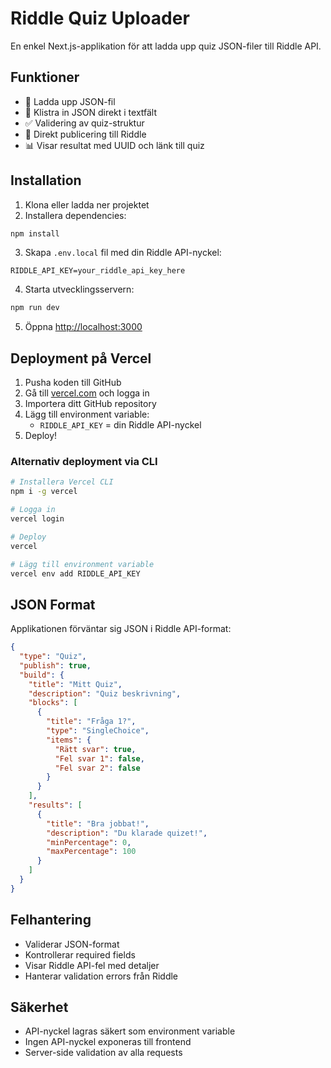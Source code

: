 # Riddle Quiz Uploader

En enkel Next.js-applikation för att ladda upp quiz JSON-filer till Riddle API.

## Funktioner

- 📁 Ladda upp JSON-fil
- 📝 Klistra in JSON direkt i textfält
- ✅ Validering av quiz-struktur
- 🚀 Direkt publicering till Riddle
- 📊 Visar resultat med UUID och länk till quiz

## Installation

1. Klona eller ladda ner projektet
2. Installera dependencies:
```bash
npm install
```

3. Skapa `.env.local` fil med din Riddle API-nyckel:
```
RIDDLE_API_KEY=your_riddle_api_key_here
```

4. Starta utvecklingsservern:
```bash
npm run dev
```

5. Öppna [http://localhost:3000](http://localhost:3000)

## Deployment på Vercel

1. Pusha koden till GitHub
2. Gå till [vercel.com](https://vercel.com) och logga in
3. Importera ditt GitHub repository
4. Lägg till environment variable:
   - `RIDDLE_API_KEY` = din Riddle API-nyckel
5. Deploy!

### Alternativ deployment via CLI

```bash
# Installera Vercel CLI
npm i -g vercel

# Logga in
vercel login

# Deploy
vercel

# Lägg till environment variable
vercel env add RIDDLE_API_KEY
```

## JSON Format

Applikationen förväntar sig JSON i Riddle API-format:

```json
{
  "type": "Quiz",
  "publish": true,
  "build": {
    "title": "Mitt Quiz",
    "description": "Quiz beskrivning",
    "blocks": [
      {
        "title": "Fråga 1?",
        "type": "SingleChoice",
        "items": {
          "Rätt svar": true,
          "Fel svar 1": false,
          "Fel svar 2": false
        }
      }
    ],
    "results": [
      {
        "title": "Bra jobbat!",
        "description": "Du klarade quizet!",
        "minPercentage": 0,
        "maxPercentage": 100
      }
    ]
  }
}
```

## Felhantering

- Validerar JSON-format
- Kontrollerar required fields
- Visar Riddle API-fel med detaljer
- Hanterar validation errors från Riddle

## Säkerhet

- API-nyckel lagras säkert som environment variable
- Ingen API-nyckel exponeras till frontend
- Server-side validation av alla requests